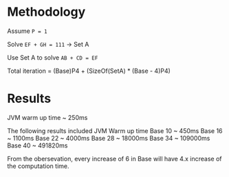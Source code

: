 # Methodology
Assume `P = 1`

Solve `EF + GH = 111` -> Set A

Use Set A to solve `AB + CD = EF`

Total iteration = (Base)P4 + (SizeOf(SetA) * (Base - 4)P4)

# Results
JVM warm up time ~ 250ms

The following results included JVM Warm up time
Base 10  ~ 450ms 
Base 16  ~ 1100ms 
Base 22  ~ 4000ms 
Base 28  ~ 18000ms 
Base 34  ~ 109000ms
Base 40  ~ 491820ms

From the obersevation, every increase of 6 in Base will have 4.x increase of the computation time. 